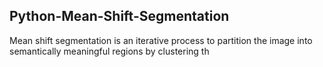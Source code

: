 ## Python-Mean-Shift-Segmentation
Mean shift segmentation is an iterative process to partition the image into semantically meaningful regions by clustering th